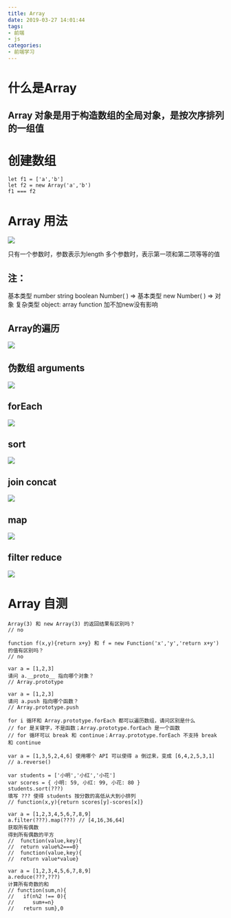 ```yaml
---
title: Array
date: 2019-03-27 14:01:44
tags:
- 前端
- js
categories: 
- 前端学习
---
```

# 什么是Array
## Array 对象是用于构造数组的全局对象，是按次序排列的一组值
<!--more-->
# 创建数组
```
let f1 = ['a','b']
let f2 = new Array('a','b')
f1 === f2
```
# Array 用法
![](/images/微信截图_20190327141842.png)

只有一个参数时，参数表示为length
多个参数时，表示第一项和第二项等等的值

## 注：
基本类型 number string boolean 
Number( ) => 基本类型 
new Number( ) => 对象
复杂类型 object: array function
加不加new没有影响

## Array的遍历
![](/images/微信截图_20190327152709.png)

## 伪数组 arguments
![](/images/微信截图_20190327154113.png)

## forEach
![](/images/微信截图_20190327163954.png)

## sort
![](/images/微信截图_20190327165124.png)

## join concat
![](/images/微信截图_20190327170021.png)

## map
![](/images/微信截图_20190327170425.png)

## filter reduce
![](/images/微信截图_20190327173142.png)

# Array 自测
```
Array(3) 和 new Array(3) 的返回结果有区别吗？
// no

function f(x,y){return x+y} 和 f = new Function('x','y','return x+y') 的值有区别吗？
// no

var a = [1,2,3]
请问 a.__proto__ 指向哪个对象？
// Array.prototype

var a = [1,2,3]
请问 a.push 指向哪个函数？
// Array.prototype.push

for i 循环和 Array.prototype.forEach 都可以遍历数组，请问区别是什么
// for 是关键字，不是函数；Array.prototype.forEach 是一个函数
// for 循环可以 break 和 continue；Array.prototype.forEach 不支持 break 和 continue

var a = [1,3,5,2,4,6] 使用哪个 API 可以使得 a 倒过来，变成 [6,4,2,5,3,1]
// a.reverse()

var students = ['小明','小红','小花'] 
var scores = { 小明: 59, 小红: 99, 小花: 80 } 
students.sort(???)
填写 ??? 使得 students 按分数的高低从大到小排列
// function(x,y){return scores[y]-scores[x]}

var a = [1,2,3,4,5,6,7,8,9]
a.filter(???).map(???) // [4,16,36,64]
获取所有偶数
得到所有偶数的平方
//  function(value,key){
//  return value%2===0}
//  function(value,key){
//  return value*value}

var a = [1,2,3,4,5,6,7,8,9]
a.reduce(???,???)
计算所有奇数的和
// function(sum,n){
//   if(n%2 !== 0){
//      sum+=n}
//   return sum},0
```